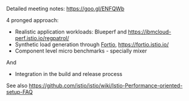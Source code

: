 Detailed meeting notes: https://goo.gl/ENFQWb

4 pronged approach:

- Realistic application workloads: Blueperf and https://ibmcloud-perf.istio.io/regpatrol/
- Synthetic load generation through [Fortio](https://github.com/istio/fortio/), https://fortio.istio.io/
- Component level micro benchmarks - specially mixer

And
- Integration in the build and release process


See also https://github.com/istio/istio/wiki/Istio-Performance-oriented-setup-FAQ